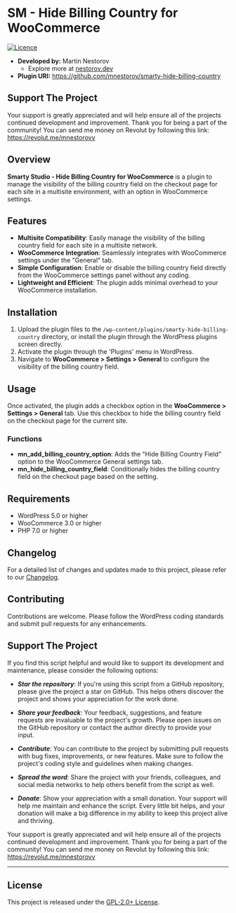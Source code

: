 # SM - Hide Billing Country for WooCommerce

[![Licence](https://img.shields.io/badge/LICENSE-GPL2.0+-blue)](./LICENSE)

- **Developed by:** Martin Nestorov 
    - Explore more at [nestorov.dev](https://github.com/mnestorov)
- **Plugin URI:** https://github.com/mnestorov/smarty-hide-billing-country

## Support The Project

Your support is greatly appreciated and will help ensure all of the projects continued development and improvement. Thank you for being a part of the community!
You can send me money on Revolut by following this link: https://revolut.me/mnestorovv

## Overview

**Smarty Studio - Hide Billing Country for WooCommerce** is a plugin to manage the visibility of the billing country field on the checkout page for each site in a multisite environment, with an option in WooCommerce settings.

## Features

- **Multisite Compatibility**: Easily manage the visibility of the billing country field for each site in a multisite network.
- **WooCommerce Integration**: Seamlessly integrates with WooCommerce settings under the "General" tab.
- **Simple Configuration**: Enable or disable the billing country field directly from the WooCommerce settings panel without any coding.
- **Lightweight and Efficient**: The plugin adds minimal overhead to your WooCommerce installation.

## Installation

1. Upload the plugin files to the `/wp-content/plugins/smarty-hide-billing-country` directory, or install the plugin through the WordPress plugins screen directly.
2. Activate the plugin through the 'Plugins' menu in WordPress.
3. Navigate to **WooCommerce > Settings > General** to configure the visibility of the billing country field.

## Usage

Once activated, the plugin adds a checkbox option in the **WooCommerce > Settings > General** tab. Use this checkbox to hide the billing country field on the checkout page for the current site.

### Functions

- **mn_add_billing_country_option**: Adds the "Hide Billing Country Field" option to the WooCommerce General settings tab.
- **mn_hide_billing_country_field**: Conditionally hides the billing country field on the checkout page based on the setting.

## Requirements

- WordPress 5.0 or higher
- WooCommerce 3.0 or higher
- PHP 7.0 or higher

## Changelog

For a detailed list of changes and updates made to this project, please refer to our [Changelog](./CHANGELOG.md).

## Contributing

Contributions are welcome. Please follow the WordPress coding standards and submit pull requests for any enhancements.

## Support The Project

If you find this script helpful and would like to support its development and maintenance, please consider the following options:

- **_Star the repository_**: If you're using this script from a GitHub repository, please give the project a star on GitHub. This helps others discover the project and shows your appreciation for the work done.

- **_Share your feedback_**: Your feedback, suggestions, and feature requests are invaluable to the project's growth. Please open issues on the GitHub repository or contact the author directly to provide your input.

- **_Contribute_**: You can contribute to the project by submitting pull requests with bug fixes, improvements, or new features. Make sure to follow the project's coding style and guidelines when making changes.

- **_Spread the word_**: Share the project with your friends, colleagues, and social media networks to help others benefit from the script as well.

- **_Donate_**: Show your appreciation with a small donation. Your support will help me maintain and enhance the script. Every little bit helps, and your donation will make a big difference in my ability to keep this project alive and thriving.

Your support is greatly appreciated and will help ensure all of the projects continued development and improvement. Thank you for being a part of the community!
You can send me money on Revolut by following this link: https://revolut.me/mnestorovv

---

## License

This project is released under the [GPL-2.0+ License](http://www.gnu.org/licenses/gpl-2.0.txt).

